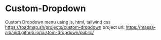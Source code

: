 # Custom-Dropdown
Custom Dropdown menu using js, html, tailwind css
https://roadmap.sh/projects/custom-dropdown
project url: https://massa-albani4.github.io/custom-dropdown/public/
